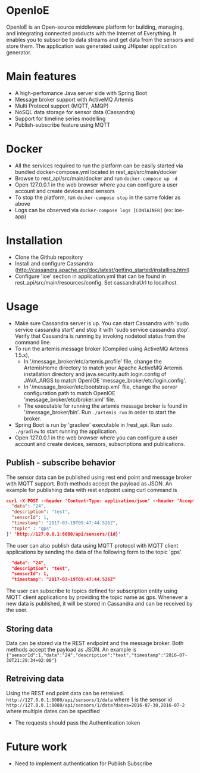 # OpenIoE
OpenIoE is an Open-source middleware platform for building, managing, and integrating connected products with the Internet of Everything. It enables you to subscribe to data streams and get data from the sensors and store them. The application was generated using JHipster application generator. 

# Main features
 - A high-perfomance Java server side with Spring Boot
 - Message broker support with ActiveMQ Artemis
 - Multi Protocol support (MQTT, AMQP)
 - NoSQL data storage for sensor data (Cassandra)
 - Support for timeline series modelling
 - Publish-subscribe feature using MQTT

# Docker
 - All the services required to run the platform can be easily started via bundled docker-compose.yml located in rest_api/src/main/docker
 - Browse to rest_api/src/main/docker and run `docker-compose up -d`
 - Open 127.0.0.1 in the web browser where you can configure a user account and create devices and sensors
 - To stop the platform, run `docker-compose stop` in the same folder as above
 - Logs can be observed via `docker-compose logs [CONTAINER]` (ex: ioe-app)

# Installation
 - Clone the Github repository
 - Install and configure Cassandra (http://cassandra.apache.org/doc/latest/getting_started/installing.html)
 - Configure 'ioe' section in application.yml that can be found in rest_api/src/main/resources/config. Set cassandraUrl to localhost.

# Usage
 - Make sure Cassandra server is up. You can start Cassandra with 'sudo service cassandra start' and stop it with 'sudo service cassandra stop'. Verify that Cassandra is running by invoking nodetool status from the command line.
 - To run the artemis message broker (Compiled using ActiveMQ Artemis 1.5.x), 
     - In '/message_broker/etc/artemis.profile' file, change the ArtemisHome directory to match your Apache ActiveMQ Artemis installation directory and java.security.auth.login.config of JAVA_ARGS to match OpenIOE 'message_broker/etc/login.config'.
     - In '/message_broker/etc/bootstrap.xml' file, change the server configuration path to match OpenIOE 'message_broker/etc/broker.xml' file.
     - The executable for running the artemis message broker is found in '/message_broker/bin'. Run `./artemis run` in order to start the broker.
 - Spring Boot is run by 'gradlew' executable in /rest_api. Run `sudo ./gradlew` to start running the application.
 - Open 127.0.0.1 in the web browser where you can configure a user account and create devices, sensors, subscriptions and publications.
 
## Publish - subscribe behavior

The sensor data can be published using rest end point and message broker with MQTT support. Both methods accept the payload as JSON. An example for publishing data with rest endpoint using curl command is 
```json
curl -X POST --header 'Content-Type: application/json' --header 'Accept: application/json' --header 'Authorization: Bearer <access_token>' -d '{
  "data": "24",
  "description": "test",
  "sensorId": 1,
  "timestamp": "2017-03-19T09:47:44.526Z",
  "topic" : "gps"
}' 'http://127.0.0.1:8080/api/sensors/{id}'
```
The user can also publish data using MQTT protocol with MQTT client applications by sending the data of the following form to the topic 'gps'.
```json
  "data": "24",
  "description": "test",
  "sensorId": 1,
  "timestamp": "2017-03-19T09:47:44.526Z"
```
The user can subscribe to topics defined for subscription entity using MQTT client applications by providing the topic name as gps. Whenever a new data is published, it will be stored in Cassandra and can be received by the user.

## Storing data
Data can be stored via the REST endpoint and the message broker. Both methods accept the payload as JSON.
An example is 
`{"sensorId":1,"data":"24","description":"test","timestamp":"2016-07-30T21:29:34+02:00"}`

## Retreiving data
Using the REST end point data can be retreived.
`http://127.0.0.1:8080/api/sensors/1/data` where 1 is the sensor id
`http://127.0.0.1:8080/api/sensors/1/data?dates=2016-07-30,2016-07-2` where multiple dates can be specified

*  The requests should pass the Authentication token

# Future work
 - Need to implement authentication for Publish Subscribe
